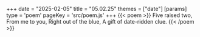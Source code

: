 +++
date = "2025-02-05"
title = "05.02.25"
themes = ["date"]
[params]
  type = 'poem'
  pageKey = 'src/poem.js'
+++
{{< poem >}}
Five raised two,
From me to you,
Right out of the blue,
A gift of date-ridden clue.
{{< /poem >}}